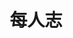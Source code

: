 ---
description: 把几张照片按照文艺的模板拼起来，算是文艺青年入门水平吧。
layout: post
results:
- primaryGenreName: Photo & Video
  version: '1.1.0'
  trackViewUrl: https://itunes.apple.com/cn/app/mei-ren-zhi/id732074051?mt=8&uo=4
  artworkUrl100: http://a26.phobos.apple.com/us/r30/Purple6/v4/7a/2a/48/7a2a4849-1235-17c6-215f-fe950a9d0f5b/mzl.ufablneh.png
  artworkUrl60: http://a124.phobos.apple.com/us/r30/Purple4/v4/1f/fa/8f/1ffa8f3e-9a92-894b-7d44-0619e3af1a19/Icon.png
  userRatingCountForCurrentVersion: 9
  sellerName: Melon Technology Co., Ltd
  supportedDevices:
  - iPhone4S
  - iPhone5s
  - iPhone-3GS
  - iPadThirdGen4G
  - iPadFourthGen
  - iPhone5c
  - iPad2Wifi
  - iPhone4
  - iPodTouchFifthGen
  - iPadFourthGen4G
  - iPadMini
  - iPad23G
  - iPhone5
  - iPadMini4G
  - iPadThirdGen
  - iPodTouchourthGen
  genres:
  - 摄影与录像
  - 社交
  trackName: 每人志
  description: "每人志—等你来集合！\n海量智能拼图模版，为你“私人定制”每一个精彩瞬间！\n\n最接地气、最小清新、最智能的新一代拼图神器~！\n将生活点滴美化为杂志页，并与朋友分享的图片编辑利器~！\n\n弥足珍贵的美好瞬间总是值得定格和怀念，发现更精微生活，记录、分享喜悦与感动，专为爱美、懂生活，又有些慵懒的你，量身打造~\n\n*最智能的拼图模版：智能识别时间、地点、天气等信息，让回忆无残缺；\n\n*支持输入文字：无论明媚灿烂的心情，还是淡淡忧伤的感慨，给照片刻上你独一无二的时光随笔；\n\n*最傻瓜的操作模式：操作超简便，所有操作只需一步完成；\n\n*丰富的模版类型：从此告别文不对题的单调模版：秀自拍？晒旅行？秀美食？晒幸福？秀宝宝？晒shopping？……丰富的生活场景拼图主题，为你量身打造；\n\n*更多主题模版，持续更新，再也不用担心和别人“撞模版”\n\n*一键分享到微信朋友圈、新浪微博，让你成为朋友关注的焦点；\n\n*可以“评论”和“赞”来和朋友互动\n\n*更多……\n\n\n联系方式：\n官方微信账号：搜号码：meirenzhi2014
    \   \n                     查找公众号：每人志\n官方新浪微博：@每人志_每个人的人生杂志\n客服邮箱：beautybook@maimeng.de"
  price: 0
  trackId: 732074051
  releaseDate: '2014-01-22T19:24:18Z'
  screenshotUrls:
  - http://a5.mzstatic.com/us/r30/Purple4/v4/b1/11/42/b11142dc-25dc-bc2d-2e29-3eae381a70fd/screen1136x1136.jpeg
  - http://a3.mzstatic.com/us/r30/Purple4/v4/a8/05/39/a8053994-430c-3d69-981a-1b8b72d87fde/screen1136x1136.jpeg
  - http://a3.mzstatic.com/us/r30/Purple6/v4/0f/e1/c8/0fe1c8d3-53e3-14b7-30dc-90b5606227bb/screen1136x1136.jpeg
  - http://a5.mzstatic.com/us/r30/Purple6/v4/9d/8f/36/9d8f361f-ecc3-3614-6ea9-c1d3c3f7522c/screen1136x1136.jpeg
  - http://a2.mzstatic.com/us/r30/Purple/v4/13/ff/97/13ff979e-e3d6-e6af-fccd-b96a598d53a2/screen1136x1136.jpeg
  artistViewUrl: https://itunes.apple.com/cn/artist/melon-technology-co.-ltd/id732074054?uo=4
  primaryGenreId: 6008
  userRatingCount: 21
  averageUserRatingForCurrentVersion: 4
  kind: software
  fileSizeBytes: '25680721'
  bundleId: cc.beautybook
  releaseNotes: 重大bug修复
  trackContentRating: 12+
  artistName: Melon Technology Co., Ltd ;
  trackCensoredName: 每人志
  isGameCenterEnabled: false
  contentAdvisoryRating: 12+
  languageCodesISO2A:
  - ZH
  averageUserRating: 4.5
  features: &a []
  wrapperType: software
  artworkUrl512: http://a26.phobos.apple.com/us/r30/Purple6/v4/7a/2a/48/7a2a4849-1235-17c6-215f-fe950a9d0f5b/mzl.ufablneh.png
  formattedPrice: 免费
  artistId: 732074054
  genreIds:
  - '6008'
  - '6005'
  currency: CNY
  ipadScreenshotUrls: *a
category: 摄影与录像
tags: tag1
resultCount: 1
title: 每人志

---